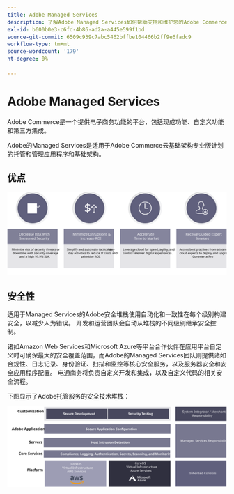 ```yaml
---
title: Adobe Managed Services
description: 了解Adobe Managed Services如何帮助支持和维护您的Adobe Commerce实施。
exl-id: b600b0e3-c6fd-4b86-ad2a-a445e599f1bd
source-git-commit: 6509c939c7abc5462bffbe104466b2ff9e6fadc9
workflow-type: tm+mt
source-wordcount: '179'
ht-degree: 0%

---
```


# Adobe Managed Services

Adobe Commerce是一个提供电子商务功能的平台，包括现成功能、自定义功能和第三方集成。

Adobe的Managed Services是适用于Adobe Commerce云基础架构专业版计划的托管和管理应用程序和基础架构。

## 优点

![显示Adobe Managed Services优势的信息图](../../assets/playbooks/managed-services-benefits.svg)

## 安全性

适用于Managed Services的Adobe安全堆栈使用自动化和一致性在每个级别构建安全，以减少人为错误。 开发和运营团队会自动从堆栈的不同级别继承安全控制。

诸如Amazon Web Services和Microsoft Azure等平台合作伙伴在应用平台自定义时可确保最大的安全覆盖范围，而Adobe的Managed Services团队则提供诸如合规性、日志记录、身份验证、扫描和监控等核心安全服务，以及服务器安全和安全应用程序配置。 电通商务将负责自定义开发和集成，以及自定义代码的相关安全流程。

下图显示了Adobe托管服务的安全技术堆栈：

![显示Adobe Managed Services安全堆栈的图表](../../assets/playbooks/managed-services-security-stack.svg)
